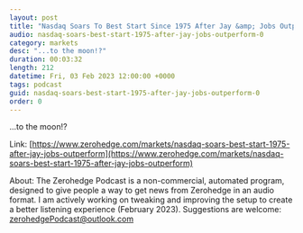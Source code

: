 ```yaml
---
layout: post
title: "Nasdaq Soars To Best Start Since 1975 After Jay &amp; Jobs Outperform"
audio: nasdaq-soars-best-start-1975-after-jay-jobs-outperform-0
category: markets
desc: "...to the moon!?"
duration: 00:03:32
length: 212
datetime: Fri, 03 Feb 2023 12:00:00 +0000
tags: podcast
guid: nasdaq-soars-best-start-1975-after-jay-jobs-outperform-0
order: 0
---
```

...to the moon!?

Link: [https://www.zerohedge.com/markets/nasdaq-soars-best-start-1975-after-jay-jobs-outperform](https://www.zerohedge.com/markets/nasdaq-soars-best-start-1975-after-jay-jobs-outperform)

About: The Zerohedge Podcast is a non-commercial, automated program, designed to give people a way to get news from Zerohedge in an audio format.  I am actively working on tweaking and improving the setup to create a better listening experience (February 2023).  Suggestions are welcome: [zerohedgePodcast@outlook.com](mailto:zerohedgePodcast@outlook.com)